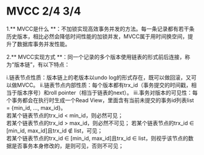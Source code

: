 # MVCC 2/4 3/4 #
1.** MVCC是什么 **：不加锁实现高效事务并发的方法。每一条记录都有若干条历史版本，相比必然会降低时间性能的加锁并发，MVCC属于用时间换空间，提升了数据库事务并发性能。

2.** MVCC实现方式 **：同一个记录的多个版本使用链表的形式前后连接，称为“版本链”，有以下特点：

  i.链表节点性质：版本链上的老版本以undo log的形式存在，既可以做回滚，又可以做MVCC。
  ii.链表节点内部性质：每个版本都有trx_id（事务提交的时间戳，相当于版本序号）和roll pointer（相当于链表的next）。
  iii.事务对版本的可见性：每个事务都会在执行时生成一个Read View，里面含有当前未提交的事务id列表list = {min_id, ..., max_id}。  
  若某个链表节点的trx_id < min_id，则必然可见；  
  若某个链表节点的trx_id > max_id，则必然不可见；
  若某个链表节点的trx_id ∈ [min_id, max_id]且trx_id ∉ list，可见；  
  若某个链表节点的trx_id ∈ [min_id, max_id]且trx_id ∈ list，则视乎该节点的数据是否事务本身修改的，是则可见，否则不可见；
